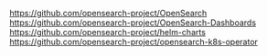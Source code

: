 https://github.com/opensearch-project/OpenSearch
https://github.com/opensearch-project/OpenSearch-Dashboards
https://github.com/opensearch-project/helm-charts
https://github.com/opensearch-project/opensearch-k8s-operator

